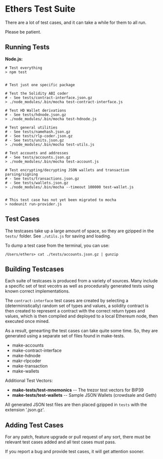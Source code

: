 Ethers Test Suite
=================

There are a lot of test cases, and it can take a while for them to all run.

Please be patient.


Running Tests
-------------

**Node.js:**

```
# Test everything
> npm test


# Test just one specific package

# Test the Solidity ABI coder
# - See tests/contract-interface.json.gz
> ./node_modules/.bin/mocha test-contract-interface.js

# Test HD Wallet derivations
# - See tests/hdnode.json.gz
> ./node_modules/.bin/mocha test-hdnode.js

# Test general utilities
# - See tests/namehash.json.gz
# - See tests/rlp-coder.json.gz
# - See tests/units.json.gz
> ./node_modules/.bin/mocha test-utils.js

# Test accounts and addresses
# - See tests/accounts.json.gz
> ./node_modules/.bin/mocha test-account.js

# Test encrypting/decrypting JSON wallets and transaction parsing/signing
# - See tests/transactions.json.gz
# - See tests/wallets.json.gz
> ./node_modules/.bin/mocha --timeout 100000 test-wallet.js


# This test case has not yet been migrated to mocha
> nodeunit run-provider.js
```


Test Cases
----------

The testcases take up a large amount of space, so they are gzipped in the
`tests/` folder. See `./utils.js` for saving and loading.

To dump a test case from the terminal, you can use:

```
/Users/ethers> cat ./tests/accounts.json.gz | gunzip
```


Building Testcases
------------------

Each suite of testcases is produced from a variety of sources. Many include a
specific set of test vecotrs as well as procedurally generated tests using known
correct implementations.

The `contract-interface` test cases are created by selecting a (deterministically) random
set of types and values, a solidity contract is then created to represent a contract with
the correct return types and values, which is then compiled and deployed to a local
Ethereum node, then executed once mined.

As a result, genearting the test cases can take quite some time. So, they are generated using
a separate set of files found in make-tests.

- make-accounts
- make-contract-interface
- make-hdnode
- makr-rlpcoder
- make-transaction
- make-wallets

Additional Test Vectors:
- **make-tests/test-mnemonics** -- The trezor test vectors for BIP39
- **make-tests/test-wallets** -- Sample JSON Wallets (crowdsale and Geth)

All generated JSON test files are then placed gzipped in `tests` with the extension '.json.gz'.


Adding Test Cases
-----------------

For any patch, feature upgrade or pull request of any sort, there must be relevant
test cases added and all test cases must pass.

If you report a bug and provide test cases, it will get attention sooner.

